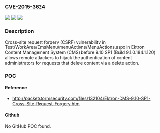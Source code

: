 ### [CVE-2015-3624](https://cve.mitre.org/cgi-bin/cvename.cgi?name=CVE-2015-3624)
![](https://img.shields.io/static/v1?label=Product&message=n%2Fa&color=blue)
![](https://img.shields.io/static/v1?label=Version&message=n%2Fa&color=blue)
![](https://img.shields.io/static/v1?label=Vulnerability&message=n%2Fa&color=brighgreen)

### Description

Cross-site request forgery (CSRF) vulnerability in Test/WorkArea/DmsMenu/menuActions/MenuActions.aspx in Ektron Content Management System (CMS) before 9.10 SP1 (Build 9.1.0.184.1.120) allows remote attackers to hijack the authentication of content administrators for requests that delete content via a delete action.

### POC

#### Reference
- http://packetstormsecurity.com/files/132104/Ektron-CMS-9.10-SP1-Cross-Site-Request-Forgery.html

#### Github
No GitHub POC found.


